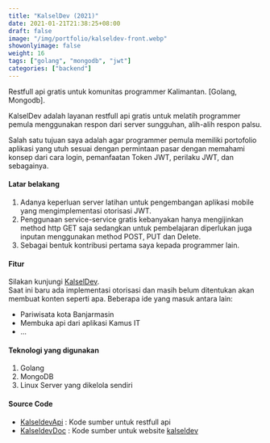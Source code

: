 ```yaml
---
title: "KalselDev (2021)"
date: 2021-01-21T21:38:25+08:00
draft: false
image: "/img/portfolio/kalseldev-front.webp"
showonlyimage: false
weight: 16
tags: ["golang", "mongodb", "jwt"]
categories: ["backend"]
---
```


Restfull api gratis untuk komunitas programmer Kalimantan. [Golang, Mongodb].
<!--more-->

KalselDev adalah layanan restfull api gratis untuk melatih programmer pemula menggunakan respon dari server sungguhan, alih-alih respon palsu.

Salah satu tujuan saya adalah agar programmer pemula memiliki portofolio aplikasi yang utuh sesuai dengan permintaan pasar dengan memahami konsep dari cara login, pemanfaatan Token JWT, perilaku JWT, dan sebagainya.

#### Latar belakang
1. Adanya keperluan server latihan untuk pengembangan aplikasi mobile yang mengimplementasi otorisasi JWT.
2. Penggunaan service-service gratis kebanyakan hanya mengijinkan method http GET saja sedangkan untuk pembelajaran diperlukan juga inputan menggunakan method POST, PUT dan Delete.
3. Sebagai bentuk kontribusi pertama saya kepada programmer lain.

#### Fitur
Silakan kunjungi [KalselDev](https://kalsel.dev).  
Saat ini baru ada implementasi otorisasi dan masih belum ditentukan akan membuat konten seperti apa.
Beberapa ide yang masuk antara lain:  
- Pariwisata kota Banjarmasin
- Membuka api dari aplikasi Kamus IT
- ...

#### Teknologi yang digunakan
1. Golang
2. MongoDB
3. Linux Server yang dikelola sendiri

#### Source Code
- [KalseldevApi](https://github.com/muchlist/KalselDevApi) : Kode sumber untuk restfull api
- [KalseldevDoc](https://github.com/muchlist/KalselDevDoc) : Kode sumber untuk website [kalseldev](https://kalsel.dev)
